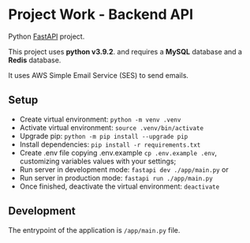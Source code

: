 # Project Work - Backend API

Python [FastAPI](https://fastapi.tiangolo.com) project.

This project uses **python v3.9.2**. and requires a **MySQL** database and a **Redis** database.

It uses AWS Simple Email Service (SES) to send emails.

## Setup

- Create virtual environment: `python -m venv .venv`
- Activate virtual environment: `source .venv/bin/activate`
- Upgrade pip: `python -m pip install --upgrade pip`
- Install dependencies: `pip install -r requirements.txt`
- Create .env file copying .env.example `cp .env.example .env`, customizing variables values with your settings;
- Run server in development mode: `fastapi dev ./app/main.py`
  or
- Run server in production mode: `fastapi run ./app/main.py`
- Once finished, deactivate the virtual environment: `deactivate`

## Development

The entrypoint of the application is `/app/main.py` file.
